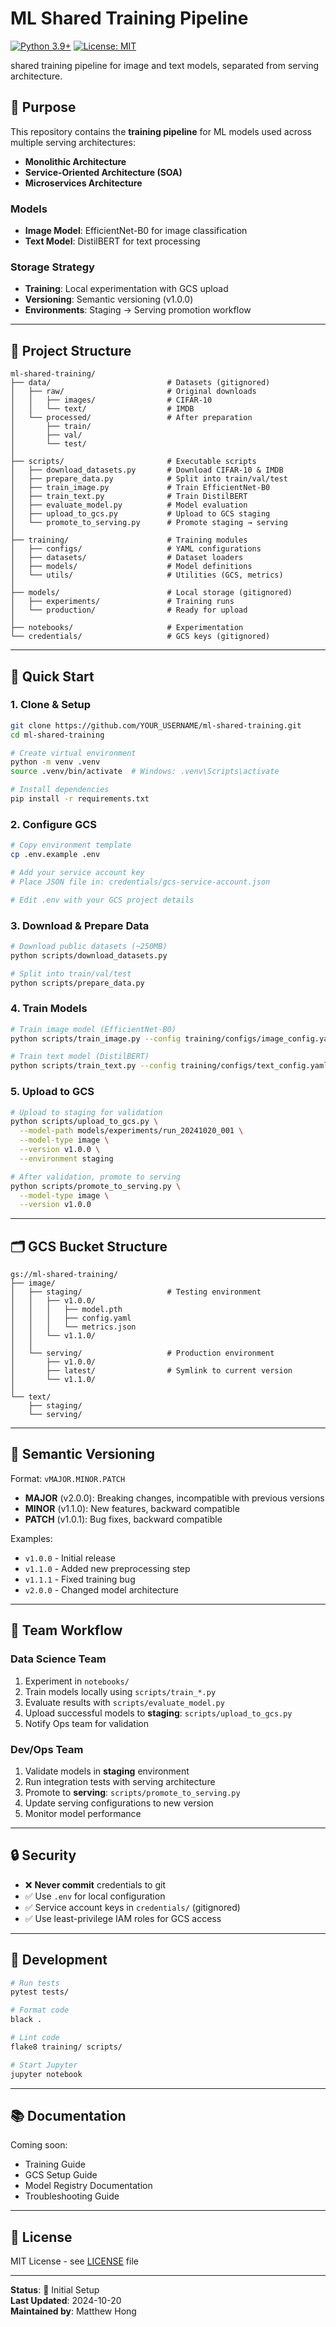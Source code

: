 # ML Shared Training Pipeline

[![Python 3.9+](https://img.shields.io/badge/python-3.9+-blue.svg)](https://www.python.org/downloads/)
[![License: MIT](https://img.shields.io/badge/License-MIT-yellow.svg)](https://opensource.org/licenses/MIT)

shared training pipeline for image and text models, separated from serving architecture.

## 🎯 Purpose

This repository contains the **training pipeline** for ML models used across multiple serving architectures:
- **Monolithic Architecture**
- **Service-Oriented Architecture (SOA)**
- **Microservices Architecture**

### Models
- **Image Model**: EfficientNet-B0 for image classification
- **Text Model**: DistilBERT for text processing

### Storage Strategy
- **Training**: Local experimentation with GCS upload
- **Versioning**: Semantic versioning (v1.0.0)
- **Environments**: Staging → Serving promotion workflow

---

## 📂 Project Structure
```
ml-shared-training/
├── data/                          # Datasets (gitignored)
│   ├── raw/                       # Original downloads
│   │   ├── images/                # CIFAR-10
│   │   └── text/                  # IMDB
│   └── processed/                 # After preparation
│       ├── train/
│       ├── val/
│       └── test/
│
├── scripts/                       # Executable scripts
│   ├── download_datasets.py       # Download CIFAR-10 & IMDB
│   ├── prepare_data.py            # Split into train/val/test
│   ├── train_image.py             # Train EfficientNet-B0
│   ├── train_text.py              # Train DistilBERT
│   ├── evaluate_model.py          # Model evaluation
│   ├── upload_to_gcs.py           # Upload to GCS staging
│   └── promote_to_serving.py      # Promote staging → serving
│
├── training/                      # Training modules
│   ├── configs/                   # YAML configurations
│   ├── datasets/                  # Dataset loaders
│   ├── models/                    # Model definitions
│   └── utils/                     # Utilities (GCS, metrics)
│
├── models/                        # Local storage (gitignored)
│   ├── experiments/               # Training runs
│   └── production/                # Ready for upload
│
├── notebooks/                     # Experimentation
└── credentials/                   # GCS keys (gitignored)
```

---

## 🚀 Quick Start

### 1. Clone & Setup
```bash
git clone https://github.com/YOUR_USERNAME/ml-shared-training.git
cd ml-shared-training

# Create virtual environment
python -m venv .venv
source .venv/bin/activate  # Windows: .venv\Scripts\activate

# Install dependencies
pip install -r requirements.txt
```

### 2. Configure GCS
```bash
# Copy environment template
cp .env.example .env

# Add your service account key
# Place JSON file in: credentials/gcs-service-account.json

# Edit .env with your GCS project details
```

### 3. Download & Prepare Data
```bash
# Download public datasets (~250MB)
python scripts/download_datasets.py

# Split into train/val/test
python scripts/prepare_data.py
```

### 4. Train Models
```bash
# Train image model (EfficientNet-B0)
python scripts/train_image.py --config training/configs/image_config.yaml

# Train text model (DistilBERT)
python scripts/train_text.py --config training/configs/text_config.yaml
```

### 5. Upload to GCS
```bash
# Upload to staging for validation
python scripts/upload_to_gcs.py \
  --model-path models/experiments/run_20241020_001 \
  --model-type image \
  --version v1.0.0 \
  --environment staging

# After validation, promote to serving
python scripts/promote_to_serving.py \
  --model-type image \
  --version v1.0.0
```

---

## 🗂️ GCS Bucket Structure
```
gs://ml-shared-training/
├── image/
│   ├── staging/                   # Testing environment
│   │   ├── v1.0.0/
│   │   │   ├── model.pth
│   │   │   ├── config.yaml
│   │   │   └── metrics.json
│   │   └── v1.1.0/
│   │
│   └── serving/                   # Production environment
│       ├── v1.0.0/
│       ├── latest/                # Symlink to current version
│       └── v1.1.0/
│
└── text/
    ├── staging/
    └── serving/
```

---

## 📝 Semantic Versioning

Format: `vMAJOR.MINOR.PATCH`

- **MAJOR** (v2.0.0): Breaking changes, incompatible with previous versions
- **MINOR** (v1.1.0): New features, backward compatible
- **PATCH** (v1.0.1): Bug fixes, backward compatible

Examples:
- `v1.0.0` - Initial release
- `v1.1.0` - Added new preprocessing step
- `v1.1.1` - Fixed training bug
- `v2.0.0` - Changed model architecture

---

## 👥 Team Workflow

### Data Science Team
1. Experiment in `notebooks/`
2. Train models locally using `scripts/train_*.py`
3. Evaluate results with `scripts/evaluate_model.py`
4. Upload successful models to **staging**: `scripts/upload_to_gcs.py`
5. Notify Ops team for validation

### Dev/Ops Team
1. Validate models in **staging** environment
2. Run integration tests with serving architecture
3. Promote to **serving**: `scripts/promote_to_serving.py`
4. Update serving configurations to new version
5. Monitor model performance

---

## 🔒 Security

- ❌ **Never commit** credentials to git
- ✅ Use `.env` for local configuration
- ✅ Service account keys in `credentials/` (gitignored)
- ✅ Use least-privilege IAM roles for GCS access

---

## 🧪 Development
```bash
# Run tests
pytest tests/

# Format code
black .

# Lint code
flake8 training/ scripts/

# Start Jupyter
jupyter notebook
```

---

## 📚 Documentation

Coming soon:
- Training Guide
- GCS Setup Guide
- Model Registry Documentation
- Troubleshooting Guide

---

## 📄 License

MIT License - see [LICENSE](LICENSE) file

---

**Status**: 🚧 Initial Setup  
**Last Updated**: 2024-10-20  
**Maintained by**: Matthew Hong
